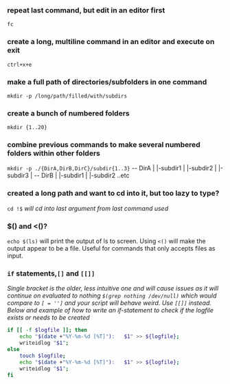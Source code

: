 ### repeat last command, but edit in an editor first
`fc`

### create a long, multiline command in an editor and execute on exit
`ctrl+x+e`

### make a full path of directories/subfolders in one command
`mkdir -p /long/path/filled/with/subdirs`

### create a bunch of numbered folders
`mkdir {1..20}`

### combine previous commands to make several numbered folders within other folders
`mkdir -p ./{DirA,DirB,DirC}/subdir{1..3}`
		-- DirA
		|	|-subdir1
		|	|-subdir2
		|	|-subdir3
		|
		-- DirB
		|	|-subdir1
		|	|-subdir2 ..etc

### created a long path and want to cd into it, but too lazy to type?
`cd !$` *will cd into last argument from last command used*

### $() and <()?
`echo $(ls)` will print the output of ls to screen. Using `<()` will make the output appear to be a file. Useful for commands that only accepts files as input.

### `if` statements,`[]` and `[[]]`
*Single bracket is the older, less intuitive one and will cause issues as it will continue on evaluated to nothing `$(grep nothing /dev/null)` which would compare to `[ = '']` and your script will behave weird. Use `[[]]` instead. Below and example of how to write an if-statement to check if the logfile exists or needs to be created*

```bash
if [[ -f $logfile ]]; then
    echo "$(date +"%Y-%m-%d [%T]"):   $1" >> ${logfile};
    writeidlog "$1";
else
    touch $logfile;
    echo "$(date +"%Y-%m-%d [%T]"):   $1" >> ${logfile};
    writeidlog "$1";
fi
```
